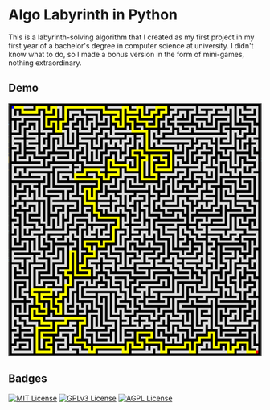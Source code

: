 
# Algo Labyrinth in Python

This is a labyrinth-solving algorithm that I created as my first project in my first year of a bachelor's degree in computer science at university.
I didn't know what to do, so I made a bonus version in the form of mini-games, nothing extraordinary.
## Demo
![Demo Picture](https://raw.githubusercontent.com/Kylian-Project/Algo-Laby/main/example.png)
## Badges

[![MIT License](https://img.shields.io/badge/License-MIT-green.svg)](https://choosealicense.com/licenses/mit/)
[![GPLv3 License](https://img.shields.io/badge/License-GPL%20v3-yellow.svg)](https://opensource.org/licenses/)
[![AGPL License](https://img.shields.io/badge/license-AGPL-blue.svg)](http://www.gnu.org/licenses/agpl-3.0)

